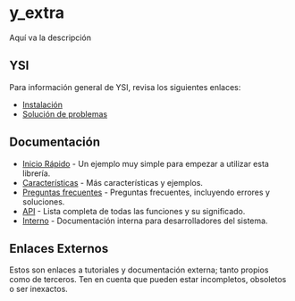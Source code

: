 # y_extra

Aquí va la descripción

## YSI

Para información general de YSI, revisa los siguientes enlaces:

* [Instalación](../instalacion.md)
* [Solución de problemas](../solucion-problemas.md)

## Documentación

* [Inicio Rápido](y_extra/inicio-rapido.md) - Un ejemplo muy simple para empezar a utilizar esta librería.
* [Características](y_extra/caracteristicas.md) - Más características y ejemplos.
* [Preguntas frecuentes](y_extra/preguntas-frecuentes.md) - Preguntas frecuentes, incluyendo errores y soluciones.
* [API](y_extra/api.md) - Lista completa de todas las funciones y su significado.
* [Interno](y_extra/interno.md) - Documentación interna para desarrolladores del sistema.

## Enlaces Externos

Estos son enlaces a tutoriales y documentación externa; tanto propios como de terceros. Ten en cuenta que pueden estar incompletos, obsoletos o ser inexactos.

